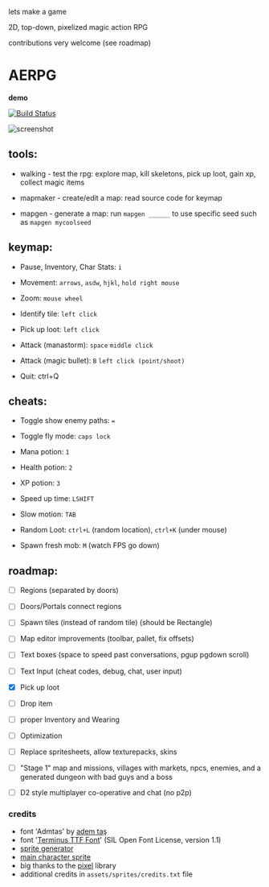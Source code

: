 lets make a game

2D, top-down, pixelized magic action RPG

contributions very welcome (see roadmap)

# AERPG

**demo**

[![Build Status](https://travis-ci.org/aerth/rpg.svg?branch=master)](https://travis-ci.org/aerth/rpg)

![screenshot](https://raw.githubusercontent.com/aerth/rpg/master/doc/screenshot.png)

## tools:

  * walking - test the rpg: explore map, kill skeletons, pick up loot, gain xp, collect magic items

  * mapmaker - create/edit a map:  read source code for keymap  

  * mapgen - generate a map: run `mapgen ______` to use specific seed such as `mapgen mycoolseed`

## keymap:

  * Pause, Inventory, Char Stats: `i`
  
  * Movement: `arrows`, `asdw`, `hjkl`, `hold right mouse`

  * Zoom: `mouse wheel`

  * Identify tile: `left click`

  * Pick up loot: `left click`

  * Attack (manastorm): `space` `middle click`

  * Attack (magic bullet): `B` `left click (point/shoot)`

  * Quit: ctrl+Q

## cheats:

  * Toggle show enemy paths: `=`

  * Toggle fly mode: `caps lock`

  * Mana potion: `1`

  * Health potion: `2`

  * XP potion: `3`

  * Speed up time: `LSHIFT`

  * Slow motion: `TAB`

  * Random Loot: `ctrl+L` (random location), `ctrl+K` (under mouse)

  * Spawn fresh mob: `M` (watch FPS go down)

## roadmap:

  * [ ] Regions (separated by doors)

  * [ ] Doors/Portals connect regions

  * [ ] Spawn tiles (instead of random tile) (should be Rectangle)

  * [ ] Map editor improvements (toolbar, pallet, fix offsets)
 
  * [ ] Text boxes (space to speed past conversations, pgup pgdown scroll)
  
  * [ ] Text Input (cheat codes, debug, chat, user input)

  * [x] Pick up loot

  * [ ] Drop item

  * [ ] proper Inventory and Wearing

  * [ ] Optimization

  * [ ] Replace spritesheets, allow texturepacks, skins

  * [ ] "Stage 1" map and missions, villages with markets, npcs, enemies, and a generated dungeon with bad guys and a boss

  * [ ] D2 style multiplayer co-operative and chat (no p2p)


### credits

  * font 'Admtas' by [adem taş](http://www.dafont.com/profile.php?user=980017)
  * font '[Terminus TTF Font](http://files.ax86.net/terminus-ttf/)' (SIL Open Font License, version 1.1)
  * [sprite generator](http://gaurav.munjal.us/Universal-LPC-Spritesheet-Character-Generator/)
  * [main character sprite](http://mmorpgmakerxb.com/p/characters-sprites-generator)
  * big thanks to the [pixel](https://github.com/faiface/pixel) library
  * additional credits in `assets/sprites/credits.txt` file

